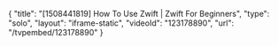 {
    "title": "[1508441819] How To Use Zwift | Zwift For Beginners",
    "type": "solo",
    "layout": "iframe-static",
    "videoId": "123178890",
    "url": "\/tvpembed\/123178890"
}